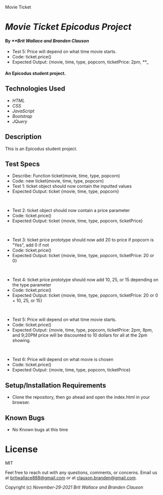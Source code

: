 Movie Ticket

# _Movie Ticket Epicodus Project_

#### By _**Brit Wallace and Branden Clauson_

* Test 5: Price will depend on what time movie starts.
* Code: ticket.price()
* Expected Output: {movie, time, type, popcorn, ticketPrice: 2pm, **_

#### An Epicodus student project. 

## Technologies Used

* _HTML_
* _CSS_
* _JavaScript_
* _Bootstrap_
* _JQuery_

## Description
This is an Epicodus student project.


## Test Specs
* Describe: Function ticket(movie, time, type, popcorn)
* Code: new ticket(movie, time, type, popcorn)
* Test 1: ticket object should now contain the inputted values
* Expected Output: ticket {movie, time, type, popcorn}

<br>

* Test 2: ticket object should now contain a price parameter
* Code: ticket.price()
* Expected Output: ticket {movie, time, type, popcorn, ticketPrice}

<br>

* Test 3: ticket price prototype should now add 20 to price if popcorn is "Yes", add 0 if not
* Code: ticket.price()
* Expected Output: ticket {movie, time, type, popcorn, ticketPrice: 20 or 0}

<br>

* Test 4: ticket price prototype should now add 10, 25, or 15 depending on the type parameter
* Code: ticket.price()
* Expected Output: ticket {movie, time, type, popcorn, ticketPrice: 20 or 0 + 10, 25, or 15}

<br>

* Test 5: Price will depend on what time movie starts.
* Code: ticket.price()
* Expected Output: {movie, time, type, popcorn, ticketPrice: 2pm, 8pm, and 9;20PM price will be discounted to 10 dollars for all at the 2pm showing.   

<br>

* Test 6: Price will depend on what movie is chosen
* Code: ticket.price()
* Expected Output: {movie, time, type, popcorn, ticketPrice}



## Setup/Installation Requirements

* Clone the repository, then go ahead and open the index.html in your browser.


## Known Bugs

* No Known bugs at this time

# License

MIT


Feel free to reach out with any questions, comments, or concerns. Email us at britwallace888@gmail.com or at clauson.branden@gmail.com.


Copyright (c) _November-29-2021_ _Brit Wallace and Branden Clauson_
